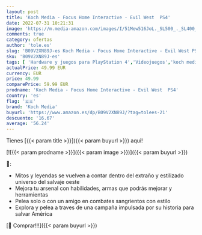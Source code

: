 ```yaml
---
layout: post
title: 'Koch Media - Focus Home Interactive - Evil West  PS4'
date: 2022-07-31 10:21:31
image: 'https://m.media-amazon.com/images/I/51Mew516JoL._SL500_._SL400_.jpg'
comments: true
category: ofertas
author: 'tole.es'
slug: 'B09V2XN89J-es Koch Media - Focus Home Interactive - Evil West PS4'
sku: 'B09V2XN89J-es'
tags: [ 'Hardware y juegos para PlayStation 4','Videojuegos','koch media','ps4','🇪🇸', ]
actualPrice: 49.99 EUR
currency: EUR
price: 49.99
comparePrice: 59.99 EUR
prodname: 'Koch Media - Focus Home Interactive - Evil West  PS4'
country: 'es'
flag: '🇪🇸'
brand: 'Koch Media'
buyurl: 'https://www.amazon.es/dp/B09V2XN89J/?tag=tolees-21'
descuento: '16.67'
average: '56.24'
---
```


Tienes [{{< param title >}}]({{< param buyurl >}}) aqui!

[![{{< param prodname >}}]({{< param image >}})]({{< param buyurl >}})

🔎:

- Mitos y leyendas se vuelven a contar dentro del extraño y estilizado universo del salvaje oeste
- Mejora tu arsenal con habilidades, armas que podrás mejorar y herramientas
- Pelea solo o con un amigo en combates sangrientos con estilo
- Explora y pelea a traves de una campaña impulsada por su historia para salvar América

[🛒 Comprar!!!]({{< param buyurl >}})
